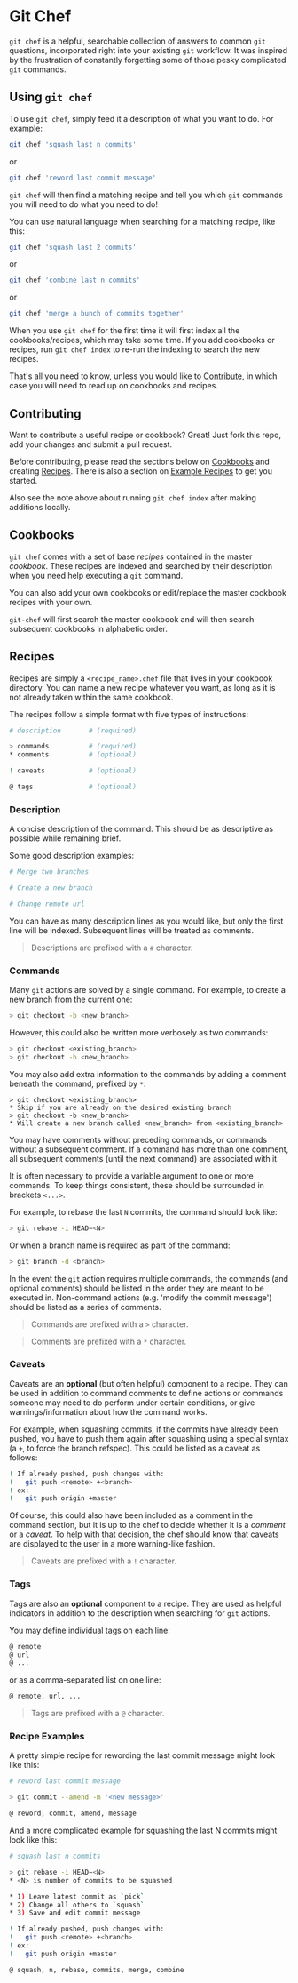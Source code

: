 # Git Chef

`git chef` is a helpful, searchable collection of answers to common `git` questions, incorporated right into your existing `git` workflow. It was inspired by the frustration of constantly forgetting some of those pesky complicated `git` commands.

## Using `git chef`
To use `git chef`, simply feed it a description of what you want to do. For example:
```bash
git chef 'squash last n commits'
```

or

```bash
git chef 'reword last commit message'
```

`git chef` will then find a matching recipe and tell you which `git` commands you will need to do what you need to do!

You can use natural language when searching for a matching recipe, like this:
```bash
git chef 'squash last 2 commits'
```

or

```bash
git chef 'combine last n commits'
```

or

```bash
git chef 'merge a bunch of commits together'
```

When you use `git chef` for the first time it will first index all the cookbooks/recipes, which may take some time. If you add cookbooks or recipes, run `git chef index` to re-run the indexing to search the new recipes.

That's all you need to know, unless you would like to [Contribute](#contributing), in which case you will need to read up on cookbooks and recipes.

## Contributing
Want to contribute a useful recipe or cookbook? Great! Just fork this repo, add your changes and submit a pull request.

Before contributing, please read the sections below on [Cookbooks](#cookbooks) and creating [Recipes](#recipes). There is also a section on [Example Recipes](#example-recipes) to get you started.

Also see the note above about running `git chef index` after making additions locally.

## Cookbooks
`git chef` comes with a set of base *recipes* contained in the master *cookbook*. These recipes are indexed and searched by their description when you need help executing a `git` command.

You can also add your own cookbooks or edit/replace the master cookbook recipes with your own.

`git-chef` will first search the master cookbook and will then search subsequent cookbooks in alphabetic order.

## Recipes
Recipes are simply a `<recipe_name>.chef` file that lives in your cookbook directory. You can name a new recipe whatever you want, as long as it is not already taken within the same cookbook.

The recipes follow a simple format with five types of instructions:

```bash
# description       # (required)

> commands          # (required)
* comments          # (optional)

! caveats           # (optional)

@ tags              # (optional)
```

### Description
A concise description of the command. This should be as descriptive as possible while remaining brief.

Some good description examples:
```bash
# Merge two branches

# Create a new branch

# Change remote url
```

You can have as many description lines as you would like, but only the first line will be indexed. Subsequent lines will be treated as comments.

> Descriptions are prefixed with a `#` character.

### Commands
Many `git` actions are solved by a single command. For example, to create a new branch from the current one:
```bash
> git checkout -b <new_branch>
```

However, this could also be written more verbosely as two commands:
```bash
> git checkout <existing_branch>
> git checkout -b <new_branch>
```

You may also add extra information to the commands by adding a comment beneath the command, prefixed by `*`:
```
> git checkout <existing_branch>
* Skip if you are already on the desired existing branch
> git checkout -b <new_branch>
* Will create a new branch called <new_branch> from <existing_branch>
```

You may have comments without preceding commands, or commands without a subsequent comment. If a command has more than one comment, all subsequent comments (until the next command) are associated with it.

It is often necessary to provide a variable argument to one or more commands. To keep things consistent, these should be surrounded in brackets `<...>`.

For example, to rebase the last `N` commits, the command should look like:
```bash
> git rebase -i HEAD~<N>
```

Or when a branch name is required as part of the command:
```bash
> git branch -d <branch>
```

In the event the `git` action requires multiple commands, the commands (and optional comments) should be listed in the order they are meant to be executed in. Non-command actions (e.g. 'modify the commit message') should be listed as a series of comments.

> Commands are prefixed with a `>` character.

> Comments are prefixed with a `*` character.

### Caveats
Caveats are an **optional** (but often helpful) component to a recipe. They can be used in addition to command comments to define actions or commands someone may need to do perform under certain conditions, or give warnings/information about how the command works.

For example, when squashing commits, if the commits have already been pushed, you have to push them again after squashing using a special syntax (a `+`, to force the branch refspec). This could be listed as a caveat as follows:
```bash
! If already pushed, push changes with:
!   git push <remote> +<branch>
! ex:
!   git push origin +master
```

Of course, this could also have been included as a comment in the command section, but it is up to the chef to decide whether it is a *comment* or a *caveat*. To help with that decision, the chef should know that caveats are displayed to the user in a more warning-like fashion.

> Caveats are prefixed with a `!` character.

### Tags
Tags are also an **optional** component to a recipe. They are used as helpful indicators in addition to the description when searching for `git` actions.

You may define individual tags on each line:
```bash
@ remote
@ url
@ ...
```

or as a comma-separated list on one line:
```bash
@ remote, url, ...
```

> Tags are prefixed with a `@` character.

### Recipe Examples
A pretty simple recipe for rewording the last commit message might look like this:
```bash
# reword last commit message

> git commit --amend -m '<new message>'

@ reword, commit, amend, message
```

And a more complicated example for squashing the last N commits might look like this:
```bash
# squash last n commits

> git rebase -i HEAD~<N>
* <N> is number of commits to be squashed

* 1) Leave latest commit as `pick`
* 2) Change all others to `squash`
* 3) Save and edit commit message

! If already pushed, push changes with:
!   git push <remote> +<branch>
! ex:
!   git push origin +master

@ squash, n, rebase, commits, merge, combine
```
